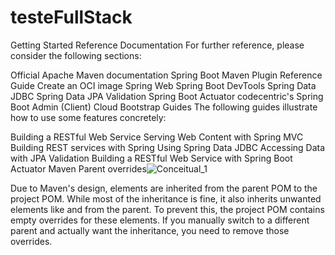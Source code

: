 # testeFullStack

Getting Started
Reference Documentation
For further reference, please consider the following sections:

Official Apache Maven documentation
Spring Boot Maven Plugin Reference Guide
Create an OCI image
Spring Web
Spring Boot DevTools
Spring Data JDBC
Spring Data JPA
Validation
Spring Boot Actuator
codecentric's Spring Boot Admin (Client)
Cloud Bootstrap
Guides
The following guides illustrate how to use some features concretely:

Building a RESTful Web Service
Serving Web Content with Spring MVC
Building REST services with Spring
Using Spring Data JDBC
Accessing Data with JPA
Validation
Building a RESTful Web Service with Spring Boot Actuator
Maven Parent overrides![Conceitual_1](https://github.com/user-attachments/assets/0e63f110-bdb8-4019-8cf0-e568390ff64b)

Due to Maven's design, elements are inherited from the parent POM to the project POM. While most of the inheritance is fine, it also inherits unwanted elements like <license> and <developers> from the parent. To prevent this, the project POM contains empty overrides for these elements. If you manually switch to a different parent and actually want the inheritance, you need to remove those overrides.
